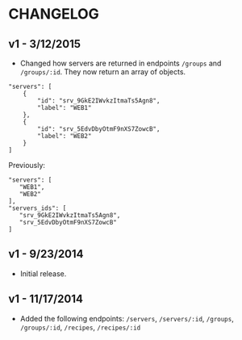 CHANGELOG
=========

## v1 - 3/12/2015

- Changed how servers are returned in endpoints `/groups` and `/groups/:id`. They now return an array of objects.

````
"servers": [
    {
    	"id": "srv_9GkE2IWvkzItmaTs5Agn8",
    	"label": "WEB1"
    },
    {
    	"id": "srv_5EdvDbyOtmF9nXS7ZowcB",
    	"label": "WEB2"
    }
]
````

Previously:
 
 ````
"servers": [
    "WEB1",
    "WEB2"
],
"servers_ids": [
    "srv_9GkE2IWvkzItmaTs5Agn8",
    "srv_5EdvDbyOtmF9nXS7ZowcB"
]
 ````

## v1 - 9/23/2014

- Initial release.
 
## v1 - 11/17/2014

- Added the following endpoints: `/servers`, `/servers/:id`, `/groups`, `/groups/:id`, `/recipes`, `/recipes/:id`
